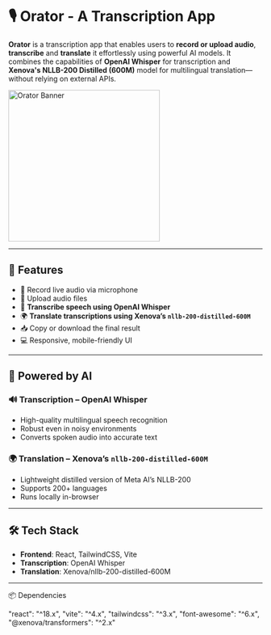 # 🎙️ Orator - A Transcription App  


**Orator** is a transcription app that enables users to **record or upload audio**, **transcribe** and **translate** it effortlessly using powerful AI models. It combines the capabilities of **OpenAI Whisper** for transcription and **Xenova's NLLB-200 Distilled (600M)** model for multilingual translation—without relying on external APIs.

<img src="./src/asset/voice2.gif" alt="Orator Banner" width="300"/>

---

## 🚀 Features

- 🎤 Record live audio via microphone
- 📁 Upload audio files
- 🧠 **Transcribe speech using OpenAI Whisper**
- 🌍 **Translate transcriptions using Xenova’s `nllb-200-distilled-600M`**
- 📥 Copy or download the final result
- 💻 Responsive, mobile-friendly UI

---

## 🧠 Powered by AI

### 🔊 Transcription – OpenAI Whisper
- High-quality multilingual speech recognition
- Robust even in noisy environments
- Converts spoken audio into accurate text

### 🌍 Translation – Xenova’s `nllb-200-distilled-600M`
- Lightweight distilled version of Meta AI’s NLLB-200
- Supports 200+ languages
- Runs locally in-browser

---

## 🛠️ Tech Stack

- **Frontend**: React, TailwindCSS, Vite
- **Transcription**: OpenAI Whisper
- **Translation**: Xenova/nllb-200-distilled-600M

---

📦 Dependencies

"react": "^18.x",
"vite": "^4.x",
"tailwindcss": "^3.x",
"font-awesome": "^6.x",
"@xenova/transformers": "^2.x"






